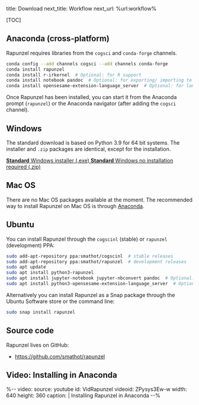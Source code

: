 title: Download
next_title: Workflow
next_url: %url:workflow%


[TOC]


## Anaconda (cross-platform)

Rapunzel requires libraries from the `cogsci` and `conda-forge` channels.

```bash
conda config --add channels cogsci --add channels conda-forge
conda install rapunzel
conda install r-irkernel  # Optional: for R support
conda install notebook pandoc  # Optional: for exporting/ importing to various formats
conda install opensesame-extension-language_server  # Optional: for language-server support
```

Once Rapunzel has been installed, you can start it from the Anaconda prompt (`rapunzel`) or the Anaconda navigator (after adding the `cogsci` channel).


## Windows

The standard download is based on Python 3.9 for 64 bit systems. The installer and `.zip` packages are identical, except for the installation.

<a role="button" class="btn btn-success btn-align-left" href="https://github.com/open-cogsci/rapunzel/releases/download/release%2F0.5.35/rapunzel_0.5.35-py39-win64-1.exe">
	<b>Standard</b> Windows installer (.exe)
</a>

<a role="button" class="btn btn-default btn-align-left" href="https://github.com/open-cogsci/rapunzel/releases/download/release%2F0.5.35/rapunzel_0.5.35-py39-win64-1.zip">
	<b>Standard</b> Windows no installation required (.zip)
</a>

## Mac OS

There are no Mac OS packages available at the moment. The recommended way to install Rapunzel on Mac OS is through [Anaconda](#anaconda-cross-platform).


## Ubuntu

You can install Rapunzel through the `cogscinl` (stable) or `rapunzel` (development) PPA:

```bash
sudo add-apt-repository ppa:smathot/cogscinl  # stable releases
sudo add-apt-repository ppa:smathot/rapunzel  # development releases
sudo apt update
sudo apt install python3-rapunzel
sudo apt install jupyter-notebook jupyter-nbconvert pandoc  # Optional: for exporting/ importing to various formats
sudo apt install python3-opensesame-extension-language_server  # Optional: for language-server support
```

Alternatively you can install Rapunzel as a Snap package through the Ubuntu Software store or the command line:

```bash
sudo snap install rapunzel
```


## Source code

Rapunzel lives on GitHub:

- <https://github.com/smathot/rapunzel>


## Video: Installing in Anaconda

%--
video:
 source: youtube
 id: VidRapunzel
 videoid: ZPysys3Ew-w
 width: 640
 height: 360
 caption: |
  Installing Rapunzel in Anaconda
--%
